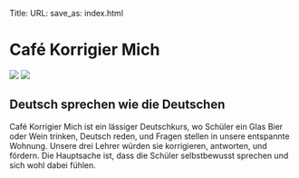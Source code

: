 Title:
URL:
save_as: index.html

<div class="fontsize_xl center_text">
  <h1>Café Korrigier Mich</h1>
  <img src="/images/cafe_left.png" />
  <img src="/images/cafe_right.png" />
  <h2>Deutsch sprechen wie die Deutschen</h2>
  Café Korrigier Mich ist ein lässiger Deutschkurs, wo Schüler ein Glas Bier 
  oder Wein trinken, Deutsch reden, und Fragen stellen in unsere entspannte 
  Wohnung. Unsere drei Lehrer würden sie korrigieren, antworten, und fördern. 
  Die Hauptsache ist, dass die Schüler selbstbewusst sprechen und sich wohl 
  dabei fühlen.
</div>

